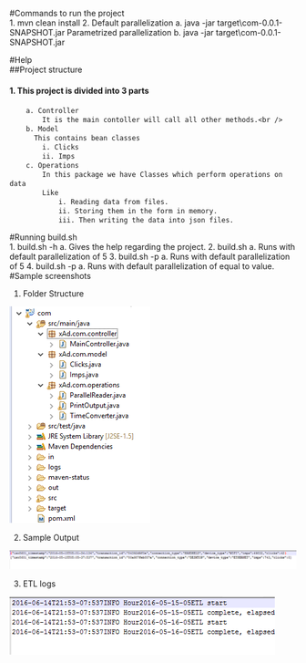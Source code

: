 #Commands to run the project<br />
	1. mvn clean install
	2. Default parallelization
		a. java -jar target\com-0.0.1-SNAPSHOT.jar
	   Parametrized parallelization
		b. java -jar target\com-0.0.1-SNAPSHOT.jar <count>
	   
#Help <br />
##Project structure
####	1. This project is divided into 3 parts
		a. Controller
			It is the main contoller will call all other methods.<br />
		b. Model 
		  This contains bean classes
			i. Clicks
			ii. Imps
		c. Operations 
			In this package we have Classes which perform operations on data 
			Like 
				i. Reading data from files.
				ii. Storing them in the form in memory.
				iii. Then writing the data into json files.
#Running build.sh <br />
	1. build.sh -h
		a. Gives the help regarding the project.
	2. build.sh 
		a. Runs with default parallelization of 5
	3. build.sh -p
		a. Runs with default parallelization of 5
	4. build.sh -p <value>
		a. Runs with default parallelization of equal to value.
#Sample screenshots <br />
1. Folder Structure

![alt tag](https://github.com/ManoranjanSriramagiri/XAd/blob/master/ScreenShots/FolderStructure.PNG)

2. Sample Output

![alt tag](https://github.com/ManoranjanSriramagiri/XAd/blob/master/ScreenShots/SampleOutPut.PNG)

3. ETL logs

![alt tag](https://github.com/ManoranjanSriramagiri/XAd/blob/master/ScreenShots/ETLlogs.PNG)
